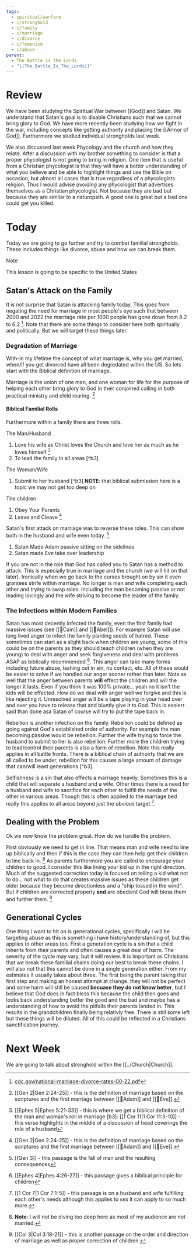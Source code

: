 ```yaml
---
tags:
  - spiritual/warfare
  - c/stronghold
  - c/family
  - c/marriage
  - c/divorce
  - c/femenism
  - c/abuse
parent:
  - The Battle is the Lords
  - "[[The_Battle_Is_The_Lords]]"
---
```

# Review
We have been studying the Spiritual War between [[God]] and Satan. We understand that Satan's goal is to disable Christians such that we cannot bring glory to God.
We have more recently been studying how we fight in the war, including concepts like getting authority and placing the [[Armor of God]]. Furthermore we studied individual strongholds last week.

We also discussed last week Phycology and the church and how they relate. After a discussion with my brother something to consider is that a proper phycologist is not going to bring in religion. One item that is useful from a Christian phycologist is that they will have a better understanding of what you believe and be able to highlight things and use the Bible on occasion, but almost all cases that is true regardless of a phycologists religion. Thus I would advise *avoiding* any phycologist that advertises themselves as a Christian phycologist. Not because they are bad but because they are similar to a naturopath. A good one is great but a bad one could get you killed.
# Today
Today we are going to go further and try to combat familial strongholds. These includes things like divorce, abuse and how we can break them.


> [!NOTE]
> This lesson is going to be specific to the United States

## Satan's Attack on the Family
It is not surprise that Satan is attacking family today. This goes from negating the need for marriage in most people's eye such that between 2000 and 2022  the marriage rate per 1000 people has gone down from 8.2 to 6.2 [^source1]. Note that there are some things to consider here both spiritually and politically. But we will target these things later.

[^source1]: [cdc.gov/national-marriage-divorce-rates-00-22.pdf](https://www.cdc.gov/nchs/data/dvs/marriage-divorce/national-marriage-divorce-rates-00-22.pdf)

### Degradation of Marriage
With-in my lifetime the concept of what marriage is, why you get married, when/if you get divorced have all been degredated within the US. So lets start with the Biblical definition of marriage.

Marriage is the union of one man, and one woman for life for the purpose of helping each other bring glory to God in their conjoined calling in both practical ministry and child rearing. [^b1]

#### Biblical Familial Rolls
Furthermore within a family there are three rolls.

The Man/Husband
1. Love his wife as Christ loves the Church and love her as much as he loves himself [^b2]
2. To lead the family in all areas [^b3]

The Woman/Wife
1. Submit to her husband [^b3] **NOTE**: that biblical submission here is a topic we may not get too deep on

The children
1. Obey Your Parents
2. Leave and Cleave [^b1]

Satan's first attack on marriage was to reverse these roles. This can show both in the husband and wife even today. [^b4]
1. Satan Made Adam passive sitting on the sidelines
2. Satan made Eve take over leadership

If you are not in the role that God has called you to Satan has a method to attack. This is especially true in marriage and the church (we will hit on that later). Ironically when we go back to the curses brought on by sin it even grantees strife within marriage. No longer is man and wife completing each other and trying to swap roles. Including the man becoming passive or not leading lovingly and the wife striving to become the leader of the family.

[^b1]: [[Gen 2|Gen 2:24-25]] - this is the definition of marriage based on the scriptures and the first marriage between [[🧑Adam]] and [[🧑Eve]].
[^b2]: [[Ephes 5|Ephes 5:21-33]] - this is where we get a biblical definition of the man and woman's roll in marriage
[b3]: [[1 Cor 11|1 Cor 11:3-10]] - this verse highlights in the middle of a discussion of head coverings the role of a husband
[^b4]: [[Gen 3]] - this passage is the fall of man and the resulting consequences

### The Infections within Modern Families

Satan has most decently infected the family, even the first family had massive issues (see [[🧑Cain]] and [[🧑Abel]]). For example Satan will use long lived anger to infect the family  planting seeds of hatred. These sometimes can start as a slight back when children are young, some of this could be on the parents as they should teach children (when they are young) to deal with anger and seek forgiveness and deal with problems ASAP as biblically recommended [^b5]. This anger can take many forms including future abuse, lashing out in sin, no contact, etc. All of these would be easier to solve if we handled our anger sooner rather than later. Note as well that the anger between parents  **will** effect the children and will the longer it lasts. Even if you think it was 100% private... yeah no it isn't the kids will be effected. How do we deal with anger well we forgive and this is like rejecting it. Unresolved anger will be a tape playing in your head over and over you have to release that  and bluntly give it to God. This is easierr said than done asa Satan of course will try to put the tape back in.

Rebellion is another infection on the family. Rebellion could be defined as going against God's established order of authority. For example the man becoming passive would be rebellion. Further the wife trying to force the husband to submit to her is also rebellion. Further more the children trying to lead/control their parents is also a form of rebellion. Note this really applies in all battle fronts. There is a biblical chain of authoirty that we are all called to be under, rebellion for this causes a large amount of damage that can/will least generations [^b3].

Selfishness is a sin that also effects a marriage heavily. Sometimes this is a child that will separate a husband and a wife. Other times there is a need for a husband and wife to sacrifice for each other to fulfill the needs of the other in various areas. Though this is often applied to the marriage bed  really this applies to all areas beyond just the *obvious* target [^b6].

[^b5]: [[Ephes 4|Ephes 4:26-27]] - this passage gives a biblical principle for children 
[^b6]: [[1 Cor 7|1 Cor 7:1-5]] - this passage is on a husband and wife fulfilling each other's needs although this applies to sex it can apply to so much more.


## Dealing with the Problem
Ok we now know the problem great. How do we handle the problem.

First obviously we need to get in line. That means man and wife need to line up biblically and then if this is the case they can then help get their children to line back in. [^note1] As parents furthermore you are called to encourage your children to good. I consider this like lining your kid up in the right direction. Much of the suggested correction today is focused on telling a kid what not to do... not what to do that creates massive issues as these children get older because they become directionless and a "ship tossed in the wind". But if children are corrected properly **and** are obedient God will bless them and further them. [^b7]

[^note1]: **Note**: I will not be diving too deep here as most of my audience are not married.
[^b7]: [[Col 3|Col 3:18-21]] - this is another passage on the order and direction of marriage as well as proper correction of children. 

## Generational Cycles
One thing i want to hit on is generational cycles, specifically i will be targeting abuse as this is something i have history/understanding of, but this applies to other areas too. First a generation cycle is a sin that a child inherits from their parents and often causes a great deal of harm. The severity of the cycle may vary, but it will review. It is important as Christians that we break these familial chains doing our best to break these chains. I will also not that this cannot be done in a single generation either. From my estimates it usually takes about three. The first being the parent taking that first step and making an honest attempt at change. they will not be perfect and some harm will still be caused **becuase they do not know better**, but I believe that God does in fact bless this because the child then goes and looks back understanding better the good and the bad and maybe has a understanding of how to avoid the pitfalls their parents landed in. This results in the grandchildren finally being relativly free. There is still some left but these things will be diluted. All of this could be reflected in a Christians sanctification journey.

# Next Week
We are going to talk about stronghold within the [[../Church|Church]].